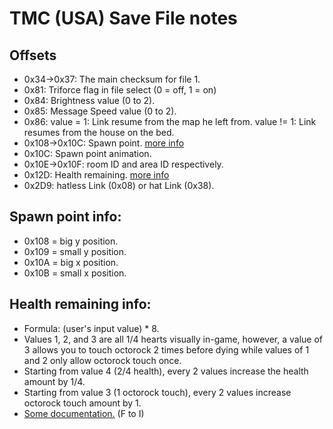 # TMC (USA) Save File notes

## Offsets

* 0x34->0x37: The main checksum for file 1.
* 0x81: Triforce flag in file select (0 = off, 1 = on)
* 0x84: Brightness value (0 to 2).
* 0x85: Message Speed value (0 to 2).
* 0x86: value = 1: Link resume from the map he left from. value != 1: Link resumes from the house on the bed.
* 0x108->0x10C: Spawn point. [more info](#spawn-point-info)
* 0x10C: Spawn point animation.
* 0x10E->0x10F: room ID and area ID respectively.
* 0x12D: Health remaining. [more info](#health-remaining-info)
* 0x2D9: hatless Link (0x08) or hat Link (0x38).

## Spawn point info:

* 0x108 = big y position.
* 0x109 = small y position.
* 0x10A = big x position.
* 0x10B = small x position.

## Health remaining info:

* Formula: (user's input value) * 8.
* Values 1, 2, and 3 are all 1/4 hearts visually in-game, however, a value of 3 allows you to touch octorock 2 times before dying while values of 1 and 2 only allow octorock touch once.
* Starting from value 4 (2/4 health), every 2 values increase the health amount by 1/4.
* Starting from value 3 (1 octorock touch), every 2 values increase octorock touch amount by 1.
* [Some documentation.](https://docs.google.com/spreadsheets/d/1yzXh2QSfBaXGAapngyejzW3H_ALxxMkaxuRX4HG2dis/edit?usp=sharing) (F to I)
